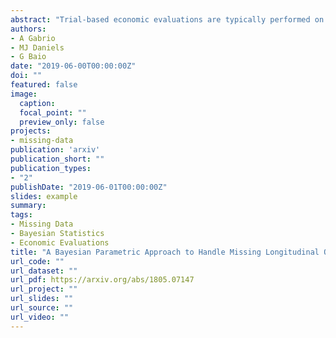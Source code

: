 ```yaml
---
abstract: "Trial-based economic evaluations are typically performed on cross-sectional variables, derived from the responses for only the completers in the study, using methods that ignore the complexities of utility and cost data (e.g. skewness and spikes). We present an alternative and more efficient Bayesian parametric approach to handle missing longitudinal outcomes in economic evaluations, while accounting for the complexities of the data. We specify a flexible parametric model for the observed data and partially identify the distribution of the missing data with partial identifying restrictions and sensitivity parameters. We explore alternative nonignorable scenarios through different priors for the sensitivity parameters, calibrated on the observed data. Our approach is motivated by, and applied to, data from a trial assessing the cost-effectiveness of a new treatment for intellectual disability and challenging behaviour."
authors:
- A Gabrio
- MJ Daniels 
- G Baio
date: "2019-06-00T00:00:00Z"
doi: ""
featured: false
image:
  caption: 
  focal_point: ""
  preview_only: false
projects: 
- missing-data
publication: 'arxiv'
publication_short: ""
publication_types:
- "2"
publishDate: "2019-06-01T00:00:00Z"
slides: example
summary: 
tags:
- Missing Data
- Bayesian Statistics
- Economic Evaluations
title: "A Bayesian Parametric Approach to Handle Missing Longitudinal Outcome Data in Trial-Based Health Economic Evaluations"
url_code: ""
url_dataset: ""
url_pdf: https://arxiv.org/abs/1805.07147
url_project: ""
url_slides: ""
url_source: ""
url_video: ""
---
```



